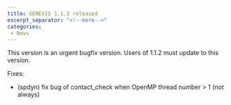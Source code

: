 ```yaml
---
title: GENESIS 1.1.3 released
excerpt_separator: "<!--more-->"
categories:
 - News
---
```


This version is an urgent bugfix version. Users of 1.1.2 must update to
this version.

Fixes:
<!--more-->

-   (spdyn) fix bug of contact_check when OpenMP thread number \> 1 (not
    always)
